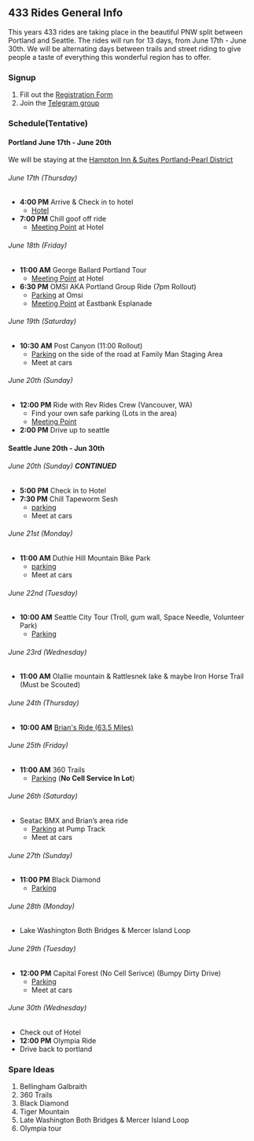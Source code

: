 ## 433 Rides General Info
This years 433 rides are taking place in the beautiful PNW split between Portland and Seattle. 
The rides will run for 13 days, from June 17th - June 30th.
We will be alternating days between trails and street riding to give people a taste of everything this wonderful region has to offer.

### Signup
1. Fill out the [Registration Form](https://forms.gle/nHmXQkhZocrwyvgi6)
1. Join the [Telegram group](https://t.me/joinchat/V1fN-gZF4CT28Pyp)

### Schedule(Tentative)
#### Portland June 17th - June 20th
We will be staying at the [Hampton Inn & Suites Portland-Pearl District](https://www.hilton.com/en/hotels/pdxpdhx-hampton-suites-portland-pearl-district/?SEO_id=GMB-HX-PDXPDHX&y_source=1_ODIxMTUyNC03MTUtbG9jYXRpb24uZ29vZ2xlX3dlYnNpdGVfb3ZlcnJpZGU%3D)

###### June 17th (Thursday)
- **4:00 PM** Arrive & Check in to hotel
  - [Hotel](https://g.page/hamptonpearl?share)
- **7:00 PM** Chill goof off ride
  - [Meeting Point](https://g.page/hamptonpearl?share) at Hotel

###### June 18th (Friday)
- **11:00 AM** George Ballard Portland Tour
  - [Meeting Point](https://g.page/hamptonpearl?share) at Hotel
- **6:30 PM** OMSI AKA Portland Group Ride (7pm Rollout)
  - [Parking](https://goo.gl/maps/tzqcW9i38PdXhXkt6) at Omsi
  - [Meeting Point](https://goo.gl/maps/xh7NDiZHonnh6cgQ8) at Eastbank Esplanade

###### June 19th (Saturday)
- **10:30 AM** Post Canyon (11:00 Rollout)
  - [Parking](https://goo.gl/maps/ym4d1khyEpFir6qQ9) on the side of the road at Family Man Staging Area
  - Meet at cars

###### June 20th (Sunday)
- **12:00 PM** Ride with Rev Rides Crew (Vancouver, WA)
  - Find your own safe parking (Lots in the area)
  - [Meeting Point](https://g.page/revrides360?share)  
- **2:00 PM** Drive up to seattle

#### Seattle June 20th - Jun 30th

###### June 20th (Sunday) **CONTINUED**
- **5:00 PM**  Check in to Hotel
- **7:30 PM**  Chill Tapeworm Sesh
  - [parking](https://goo.gl/maps/wxiU7Nk3oWJJs9VQ8)
  - Meet at cars

###### June 21st (Monday)
- **11:00 AM** Duthie Hill Mountain Bike Park
  - [parking](https://goo.gl/maps/g7t7xTXpmuuTedZz6)
  - Meet at cars 

###### June 22nd (Tuesday)
- **10:00 AM** Seattle City Tour (Troll, gum wall, Space Needle, Volunteer Park)
  - [Parking](https://goo.gl/maps/jqmqzE9xLh74ve6A9) 

###### June 23rd (Wednesday)
- **11:00 AM** Olallie mountain & Rattlesnek lake & maybe Iron Horse Trail (Must be Scouted)

###### June 24th (Thursday)
- **10:00 AM**  [Brian's Ride (63.5 Miles)](./brians_ride.md)

###### June 25th (Friday)
- **11:00 AM** 360 Trails
  - [Parking](https://goo.gl/maps/J7mjsVQcBQPYhuWX9) (**No Cell Service In Lot**)

###### June 26th (Saturday)
- Seatac BMX and Brian’s area ride
  - [Parking](https://goo.gl/maps/BNJpBRZfmfrh5dWg7) at Pump Track
  - Meet at cars

###### June 27th (Sunday)
- **11:00 PM** Black Diamond
  - [Parking](https://goo.gl/maps/DmAbavMNfcoDvn5A6) 

###### June 28th (Monday)
- Lake Washington Both Bridges & Mercer Island Loop

###### June 29th (Tuesday)
- **12:00 PM** Capital Forest (No Cell Serivce) (Bumpy Dirty Drive)
  - [Parking](https://goo.gl/maps/jqB49Ag3U18FDCLb9)
  - Meet at cars

###### June 30th (Wednesday)
- Check out of Hotel
- **12:00 PM** Olympia Ride
- Drive back to portland  


### Spare Ideas 
1. Bellingham Galbraith  
1. 360 Trails  
1. Black Diamond  
1. Tiger Mountain  
1. Late Washington Both Bridges & Mercer Island Loop  
1. Olympia tour
